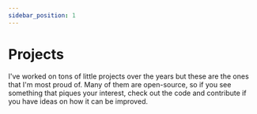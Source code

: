 ```yaml
---
sidebar_position: 1
---
```


# Projects

I've worked on tons of little projects over the years but these are the ones that I'm most proud of. Many of them are open-source, so if you see something that piques your interest, check out the code and contribute if you have ideas on how it can be improved.